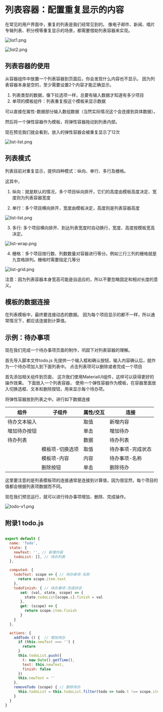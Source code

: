 # 列表容器：配置重复显示的内容

在常见的用户界面中，重复的列表是我们经常见到的。 像电子邮件、新闻、唱片专辑列表、积分榜等重复显示的场景，都需要借助列表容器来实现。

![list1.png](//ridgeui.com/docs/tutorial/images/list1.png)

![list2.png](//ridgeui.com/docs/tutorial/images/list2.png)

## 列表容器的使用

从容器组件中放置一个列表容器到页面后，你会发现什么内容也不显示。 因为列表容器本身是空的，至少需要设置2个内容才能正确显示。

1. 列表类型的数据，像下拉选项一样，总要有输入数据才知道有多少项目
2. 单项的模板组件：列表重复按这个模板来显示数据

可以直接在属性-数据部分输入数组数据（当然实际情况这个会连接到具体数据）。

然后将一个弹性容器作为模板，将弹性容器拖动到列表内部。

现在预览我们就会看到，放入的弹性容器会被重复显示了12次

![list-list.png](//ridgeui.com/docs/tutorial/images/list-list.png)

## 列表模式

列表目前对重复显示，提供四种模式：纵向、单行、多行及栅格。 

这其中，
1. 纵向：就是默认的情况，多个项目纵向排开，它们的高度由模板高度决定、宽度则为列表容器宽度

2. 单行：多个项目横向排开，宽度由模板决定，高度则是列表容器高度

![list-list.png](//ridgeui.com/docs/tutorial/images/list-line.png)

3. 多行: 多个项目横向排开、到达列表宽度时自动换行，宽度、高度按模板宽高决定。

![list-wrap.png](//ridgeui.com/docs/tutorial/images/list-wrap.png)

4. 栅格：多个项目按行数、列数数量对容器进行等分。例如三行三列的栅格就是九宫格排列。栅格时需要指定几等分

![list-grid.png](//ridgeui.com/docs/tutorial/images/list-grid.png)

注意：因为列表容器本身宽高可能是自适应的，所以不要忽略固定和相对长度的意义。

## 模板的数据连接
在列表模板中，最终要连接动态的数据。 因为每个项目显示的都不一样，所以通常情况下，都应该连接到计算值。 

## 示例：待办事项

现在我们完成一个待办事项页面的制作，巩固下对列表容器的理解。

首先导入脚本文件todo.js 
先提供一个输入框和确认按钮，输入内容确认后，就作为一个待办项加入到下面列表中。 点击列表项可以删除或者完成一个项目

首先添加相关组件到页面， 这次我们使用MaterialUI组件，这样可以获得更好的操作效果。
下面放入一个列表容器， 使用一个弹性容器作为模板，在容器里面放入切换选框、文本和删除按钮，用来显示每个待办项。

将弹性容器放到列表之中。进行如下数据连接

| 组件 | 子组件 |属性/交互 | 连接 |
| ---- | -- |---- | ---- |
| 待办文本输入 | | 取值 | 新增内容 |
| 增加待办按钮 |  | 单击 | 增加待办 |
| 待办列表 | | 数据 | 待办列表 |
| |模板项-切换选项 | 取值 | 待办事项-完成状态 |
| |模板项-内容 | 内容 | 待办事项-名称 |
| |删除按钮 | 单击 | 删除待办 |

这里要注意的是列表模板项的连接通常是连接到计算值，因为很显然，每个项目的值都会根据列表项数据而不同。

现在我们预览运行，就可以进行待办事项增加、删除、完成操作。


![todo-v1.png](//ridgeui.com/docs/tutorial/images/todo-v1.png)


## 附录1 todo.js

```javascript

export default {
  name: 'Todo',
  state: {
    newText: '', // 新增内容
    todoList: [], // 待办列表
  },

  computed: {
    todoText: scope => { // 待办单项-名称
      return scope.item.text
    },
    todoFinish: { // 待办事项-完成状态
       set: (val, state, scope) => {
         state.todoList[scope.i].finish = val
       },
       get: (scope) => {
         return scope.item.finish
       }
    }
  },

  actions: {
    addTodo () {  // 增加待办
      if (this.newText === '') {
        return
      }
      this.todoList.push({
        t: new Date().getTime(),
        text: this.newText,
        finish: false
      })
      this.newText = ''
    },
    removeTodo (scope) { // 删除待办
      this.todoList = this.todoList.filter(todo => todo.t !== scope.item.t)
    }
  }
}
```


